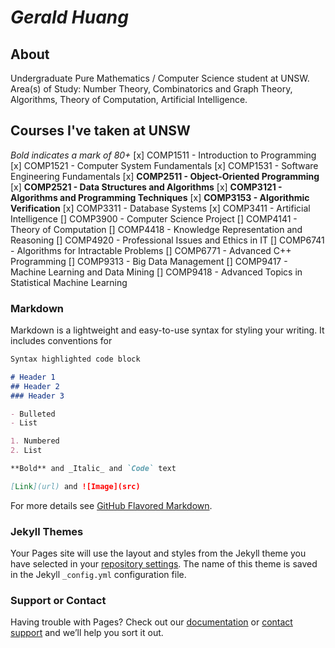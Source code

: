# _Gerald Huang_
## About

Undergraduate Pure Mathematics / Computer Science student at UNSW. <br />
Area(s) of Study: Number Theory, Combinatorics and Graph Theory, Algorithms, Theory of Computation, Artificial Intelligence.

## Courses I've taken at UNSW
_Bold indicates a mark of 80+_
[x] COMP1511 - Introduction to Programming
[x] COMP1521 - Computer System Fundamentals
[x] COMP1531 - Software Engineering Fundamentals
[x] **COMP2511 - Object-Oriented Programming**
[x] **COMP2521 - Data Structures and Algorithms**
[x] **COMP3121 - Algorithms and Programming Techniques**
[x] **COMP3153 - Algorithmic Verification**
[x] COMP3311 - Database Systems
[x] COMP3411 - Artificial Intelligence
[] COMP3900 - Computer Science Project
[] COMP4141 - Theory of Computation
[] COMP4418 - Knowledge Representation and Reasoning
[] COMP4920 - Professional Issues and Ethics in IT
[] COMP6741 - Algorithms for Intractable Problems
[] COMP6771 - Advanced C++ Programming
[] COMP9313 - Big Data Management
[] COMP9417 - Machine Learning and Data Mining
[] COMP9418 - Advanced Topics in Statistical Machine Learning





### Markdown

Markdown is a lightweight and easy-to-use syntax for styling your writing. It includes conventions for

```markdown
Syntax highlighted code block

# Header 1
## Header 2
### Header 3

- Bulleted
- List

1. Numbered
2. List

**Bold** and _Italic_ and `Code` text

[Link](url) and ![Image](src)
```

For more details see [GitHub Flavored Markdown](https://guides.github.com/features/mastering-markdown/).

### Jekyll Themes

Your Pages site will use the layout and styles from the Jekyll theme you have selected in your [repository settings](https://github.com/opengangs/portfolio/settings/pages). The name of this theme is saved in the Jekyll `_config.yml` configuration file.

### Support or Contact

Having trouble with Pages? Check out our [documentation](https://docs.github.com/categories/github-pages-basics/) or [contact support](https://support.github.com/contact) and we’ll help you sort it out.
